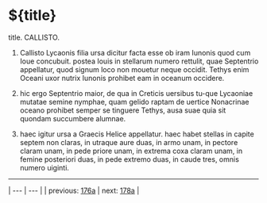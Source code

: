 # ${title}

title. CALLISTO.



1. Callisto Lycaonis filia ursa dicitur facta esse ob iram Iunonis quod cum Ioue concubuit. postea Iouis in stellarum numero rettulit, quae Septentrio appellatur, quod signum loco non mouetur neque occidit. Tethys enim Oceani uxor nutrix Iunonis prohibet eam in oceanum occidere.



2. hic ergo Septentrio maior, de qua in Creticis uersibus tu-que Lycaoniae mutatae semine nymphae, quam gelido raptam de uertice Nonacrinae oceano prohibet semper se tinguere Tethys, ausa suae quia sit quondam succumbere alumnae.



3. haec igitur ursa a Graecis Helice appellatur. haec habet stellas in capite septem non claras, in utraque aure duas, in armo unam, in pectore claram unam, in pede priore unam, in extrema coxa claram unam, in femine posteriori duas, in pede extremo duas, in caude tres, omnis numero uiginti.



---

| --- | --- |
| previous: [176a](../176a/) | next: [178a](../178a/) |